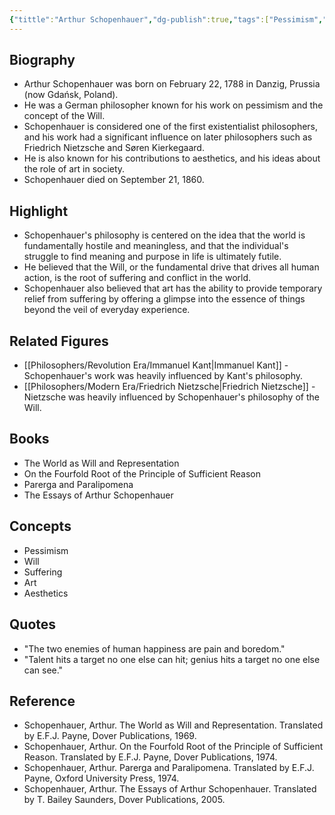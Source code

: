 ```yaml
---
{"tittle":"Arthur Schopenhauer","dg-publish":true,"tags":["Pessimism","19th Century","revolution-era","German","Aestheticians","ethicists","metaphysicians","philosophers-of-religion","figures"],"born-date":1788,"keywords":"Arthur Schopenhauer, German philosopher, Pessimism, Will, aesthetics","aliases":"The philosopher of pessimism","permalink":"/philosophers/revolution-era/arthur-schopenhauer/","dgPassFrontmatter":true}
---
```



## Biography

-   Arthur Schopenhauer was born on February 22, 1788 in Danzig, Prussia (now Gdańsk, Poland).
-   He was a German philosopher known for his work on pessimism and the concept of the Will.
-   Schopenhauer is considered one of the first existentialist philosophers, and his work had a significant influence on later philosophers such as Friedrich Nietzsche and Søren Kierkegaard.
-   He is also known for his contributions to aesthetics, and his ideas about the role of art in society.
-   Schopenhauer died on September 21, 1860.

## Highlight

-   Schopenhauer's philosophy is centered on the idea that the world is fundamentally hostile and meaningless, and that the individual's struggle to find meaning and purpose in life is ultimately futile.
-   He believed that the Will, or the fundamental drive that drives all human action, is the root of suffering and conflict in the world.
-   Schopenhauer also believed that art has the ability to provide temporary relief from suffering by offering a glimpse into the essence of things beyond the veil of everyday experience.

## Related Figures

-   [[Philosophers/Revolution Era/Immanuel Kant\|Immanuel Kant]] - Schopenhauer's work was heavily influenced by Kant's philosophy.
-   [[Philosophers/Modern Era/Friedrich Nietzsche\|Friedrich Nietzsche]] - Nietzsche was heavily influenced by Schopenhauer's philosophy of the Will.

## Books

-   The World as Will and Representation
-   On the Fourfold Root of the Principle of Sufficient Reason
-   Parerga and Paralipomena
-   The Essays of Arthur Schopenhauer

## Concepts

-   Pessimism
-   Will
-   Suffering
-   Art
-   Aesthetics

## Quotes

-   "The two enemies of human happiness are pain and boredom."
-   "Talent hits a target no one else can hit; genius hits a target no one else can see."

## Reference

-   Schopenhauer, Arthur. The World as Will and Representation. Translated by E.F.J. Payne, Dover Publications, 1969.
-   Schopenhauer, Arthur. On the Fourfold Root of the Principle of Sufficient Reason. Translated by E.F.J. Payne, Dover Publications, 1974.
-   Schopenhauer, Arthur. Parerga and Paralipomena. Translated by E.F.J. Payne, Oxford University Press, 1974.
-   Schopenhauer, Arthur. The Essays of Arthur Schopenhauer. Translated by T. Bailey Saunders, Dover Publications, 2005.